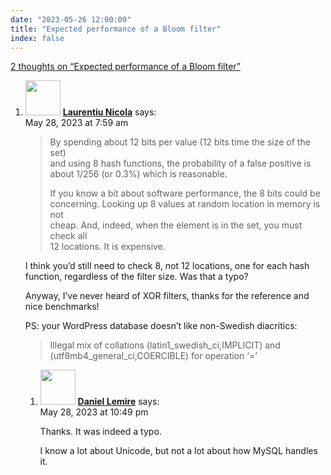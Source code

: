 ```yaml
---
date: "2023-05-26 12:00:00"
title: "Expected performance of a Bloom filter"
index: false
---
```


[2 thoughts on &ldquo;Expected performance of a Bloom filter&rdquo;](/lemire/blog/2023/05-26-expected-performance-of-a-bloom-filter)

<ol class="comment-list">
<li id="comment-651947" class="comment even thread-even depth-1 parent">
<div class="comment-author vcard">
<img alt src="https://secure.gravatar.com/avatar/ca0928b4e4a698cdd1c1660290c4d587?s=56&#038;d=mm&#038;r=g" srcset="https://secure.gravatar.com/avatar/ca0928b4e4a698cdd1c1660290c4d587?s=112&#038;d=mm&#038;r=g 2x" class="avatar avatar-56 photo" height="56" width="56" decoding="async" /> <b class="fn"><a href="https://dend.ro" class="url" rel="ugc external nofollow">Laurentiu Nicola</a></b> <span class="says">says:</span> </div>
<div class="comment-metadata"><time datetime="2023-05-28T07:59:35+00:00">May 28, 2023 at 7:59 am</time></a> </div>
<div class="comment-content">
<blockquote><p>
By spending about 12 bits per value (12 bits time the size of the set)<br/>
and using 8 hash functions, the probability of a false positive is<br/>
about 1/256 (or 0.3%) which is reasonable.</p>
<p> If you know a bit about software performance, the 8 bits could be<br/>
concerning. Looking up 8 values at random location in memory is not<br/>
cheap. And, indeed, when the element is in the set, you must check all<br/>
12 locations. It is expensive.
</p></blockquote>
<p>I think you&rsquo;d still need to check 8, not 12 locations, one for each hash function, regardless of the filter size. Was that a typo?</p>
<p>Anyway, I&rsquo;ve never heard of XOR filters, thanks for the reference and nice benchmarks!</p>
<p>PS: your WordPress database doesn&rsquo;t like non-Swedish diacritics:</p>
<blockquote><p>
Illegal mix of collations (latin1_swedish_ci,IMPLICIT) and (utf8mb4_general_ci,COERCIBLE) for operation &lsquo;=&rsquo;
</p></blockquote>
</div>
<ol class="children">
<li id="comment-651962" class="comment byuser comment-author-lemire bypostauthor odd alt depth-2">
<div class="comment-author vcard">
<img alt src="https://secure.gravatar.com/avatar/2ca999bef9535950f5b84281a4dab006?s=56&#038;d=mm&#038;r=g" srcset="https://secure.gravatar.com/avatar/2ca999bef9535950f5b84281a4dab006?s=112&#038;d=mm&#038;r=g 2x" class="avatar avatar-56 photo" height="56" width="56" decoding="async" /> <b class="fn"><a href="https://lemire.me/en/" class="url" rel="ugc">Daniel Lemire</a></b> <span class="says">says:</span> </div>
<div class="comment-metadata"><time datetime="2023-05-28T22:49:33+00:00">May 28, 2023 at 10:49 pm</time></a> </div>
<div class="comment-content">
<p>Thanks. It was indeed a typo.</p>
<p>I know a lot about Unicode, but not a lot about how MySQL handles it.</p>
</div>
</li>
</ol>
</li>
</ol>
